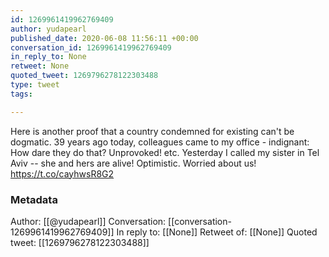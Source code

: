 ```yaml
---
id: 1269961419962769409
author: yudapearl
published_date: 2020-06-08 11:56:11 +00:00
conversation_id: 1269961419962769409
in_reply_to: None
retweet: None
quoted_tweet: 1269796278122303488
type: tweet
tags:

---
```


Here is another proof that a country condemned for existing can't be dogmatic. 39 years ago today,  colleagues came to my office - indignant: How dare they do that? Unprovoked! etc. Yesterday I called my sister in Tel Aviv -- she and hers are alive! Optimistic. Worried about us! https://t.co/cayhwsR8G2

### Metadata

Author: [[@yudapearl]]
Conversation: [[conversation-1269961419962769409]]
In reply to: [[None]]
Retweet of: [[None]]
Quoted tweet: [[1269796278122303488]]
